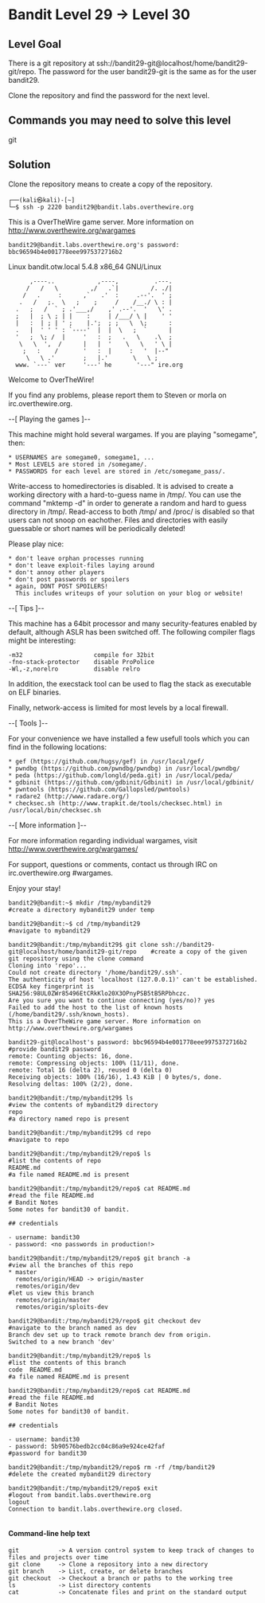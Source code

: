 # Bandit Level 29 → Level 30

## Level Goal
There is a git repository at ssh://bandit29-git@localhost/home/bandit29-git/repo. The password for the user bandit29-git is the same as for the user bandit29.

Clone the repository and find the password for the next level.

## Commands you may need to solve this level
git

## Solution
Clone the repository means to create a copy of the repository.
```                                                                                
┌──(kali㉿kali)-[~]
└─$ ssh -p 2220 bandit29@bandit.labs.overthewire.org
```

This is a OverTheWire game server. More information on http://www.overthewire.org/wargames

```
bandit29@bandit.labs.overthewire.org's password: bbc96594b4e001778eee9975372716b2
```
Linux bandit.otw.local 5.4.8 x86_64 GNU/Linux
```
      ,----..            ,----,          .---.
     /   /   \         ,/   .`|         /. ./|
    /   .     :      ,`   .'  :     .--'.  ' ;
   .   /   ;.  \   ;    ;     /    /__./ \ : |
  .   ;   /  ` ; .'___,/    ,' .--'.  '   \' .
  ;   |  ; \ ; | |    :     | /___/ \ |    ' '
  |   :  | ; | ' ;    |.';  ; ;   \  \;      :
  .   |  ' ' ' : `----'  |  |  \   ;  `      |
  '   ;  \; /  |     '   :  ;   .   \    .\  ;
   \   \  ',  /      |   |  '    \   \   ' \ |
    ;   :    /       '   :  |     :   '  |--"
     \   \ .'        ;   |.'       \   \ ;
  www. `---` ver     '---' he       '---" ire.org
```

Welcome to OverTheWire!

If you find any problems, please report them to Steven or morla on
irc.overthewire.org.

--[ Playing the games ]--

  This machine might hold several wargames.
  If you are playing "somegame", then:

    * USERNAMES are somegame0, somegame1, ...
    * Most LEVELS are stored in /somegame/.
    * PASSWORDS for each level are stored in /etc/somegame_pass/.

  Write-access to homedirectories is disabled. It is advised to create a
  working directory with a hard-to-guess name in /tmp/.  You can use the
  command "mktemp -d" in order to generate a random and hard to guess
  directory in /tmp/.  Read-access to both /tmp/ and /proc/ is disabled
  so that users can not snoop on eachother. Files and directories with
  easily guessable or short names will be periodically deleted!

  Please play nice:

    * don't leave orphan processes running
    * don't leave exploit-files laying around
    * don't annoy other players
    * don't post passwords or spoilers
    * again, DONT POST SPOILERS!
      This includes writeups of your solution on your blog or website!

--[ Tips ]--

  This machine has a 64bit processor and many security-features enabled
  by default, although ASLR has been switched off.  The following
  compiler flags might be interesting:

    -m32                    compile for 32bit
    -fno-stack-protector    disable ProPolice
    -Wl,-z,norelro          disable relro

  In addition, the execstack tool can be used to flag the stack as
  executable on ELF binaries.

  Finally, network-access is limited for most levels by a local
  firewall.

--[ Tools ]--

 For your convenience we have installed a few usefull tools which you can find
 in the following locations:

    * gef (https://github.com/hugsy/gef) in /usr/local/gef/
    * pwndbg (https://github.com/pwndbg/pwndbg) in /usr/local/pwndbg/
    * peda (https://github.com/longld/peda.git) in /usr/local/peda/
    * gdbinit (https://github.com/gdbinit/Gdbinit) in /usr/local/gdbinit/
    * pwntools (https://github.com/Gallopsled/pwntools)
    * radare2 (http://www.radare.org/)
    * checksec.sh (http://www.trapkit.de/tools/checksec.html) in /usr/local/bin/checksec.sh

--[ More information ]--

  For more information regarding individual wargames, visit
  http://www.overthewire.org/wargames/

  For support, questions or comments, contact us through IRC on
  irc.overthewire.org #wargames.

  Enjoy your stay!

```
bandit29@bandit:~$ mkdir /tmp/mybandit29                                                          #create a directory mybandit29 under temp

bandit29@bandit:~$ cd /tmp/mybandit29                                                             #navigate to mybandit29

bandit29@bandit:/tmp/mybandit29$ git clone ssh://bandit29-git@localhost/home/bandit29-git/repo    #create a copy of the given git repository using the clone command 
Cloning into 'repo'...
Could not create directory '/home/bandit29/.ssh'.
The authenticity of host 'localhost (127.0.0.1)' can't be established.
ECDSA key fingerprint is SHA256:98UL0ZWr85496EtCRkKlo20X3OPnyPSB5tB5RPbhczc.
Are you sure you want to continue connecting (yes/no)? yes
Failed to add the host to the list of known hosts (/home/bandit29/.ssh/known_hosts).
This is a OverTheWire game server. More information on http://www.overthewire.org/wargames

bandit29-git@localhost's password: bbc96594b4e001778eee9975372716b2                               #provide bandit29 password
remote: Counting objects: 16, done.
remote: Compressing objects: 100% (11/11), done.
remote: Total 16 (delta 2), reused 0 (delta 0)
Receiving objects: 100% (16/16), 1.43 KiB | 0 bytes/s, done.
Resolving deltas: 100% (2/2), done.

bandit29@bandit:/tmp/mybandit29$ ls                                                               #view the contents of mybandit29 directory                                                               
repo                                                                                              #a directory named repo is present

bandit29@bandit:/tmp/mybandit29$ cd repo                                                          #navigate to repo

bandit29@bandit:/tmp/mybandit29/repo$ ls                                                          #list the contents of repo
README.md                                                                                         #a file named README.md is present

bandit29@bandit:/tmp/mybandit29/repo$ cat README.md                                               #read the file README.md
# Bandit Notes
Some notes for bandit30 of bandit.

## credentials

- username: bandit30
- password: <no passwords in production!>

bandit29@bandit:/tmp/mybandit29/repo$ git branch -a                                               #view all the branches of this repo
* master
  remotes/origin/HEAD -> origin/master
  remotes/origin/dev                                                                              #let us view this branch
  remotes/origin/master
  remotes/origin/sploits-dev
  
bandit29@bandit:/tmp/mybandit29/repo$ git checkout dev                                            #navigate to the branch named as dev
Branch dev set up to track remote branch dev from origin.
Switched to a new branch 'dev'

bandit29@bandit:/tmp/mybandit29/repo$ ls                                                          #list the contents of this branch
code  README.md                                                                                   #a file named README.md is present

bandit29@bandit:/tmp/mybandit29/repo$ cat README.md                                               #read the file README.md
# Bandit Notes
Some notes for bandit30 of bandit.

## credentials

- username: bandit30
- password: 5b90576bedb2cc04c86a9e924ce42faf                                                      #password for bandit30

bandit29@bandit:/tmp/mybandit29/repo$ rm -rf /tmp/bandit29                                        #delete the created mybandit29 directory

bandit29@bandit:/tmp/mybandit29/repo$ exit                                                        #logout from bandit.labs.overthewire.org
logout
Connection to bandit.labs.overthewire.org closed.
                                                   
```
#### Command-line help text
```
git           -> A version control system to keep track of changes to files and projects over time 
git clone     -> Clone a repository into a new directory
git branch    -> List, create, or delete branches
git checkout  -> Checkout a branch or paths to the working tree
ls            -> List directory contents
cat           -> Concatenate files and print on the standard output 
```
